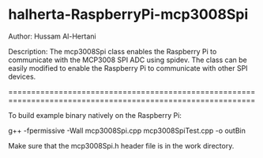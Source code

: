 halherta-RaspberryPi-mcp3008Spi
===========================================================================================================
Author: Hussam Al-Hertani

Description: The mcp3008Spi class enables the Raspberry Pi to communicate with the MCP3008 SPI ADC using spidev. The class can be easily modified to enable the Raspberry Pi to communicate with other SPI devices.

============================================================================================================

To build example binary natively on the Raspberry Pi:

g++ -fpermissive -Wall mcp3008Spi.cpp mcp3008SpiTest.cpp -o outBin


Make sure that the mcp3008Spi.h header file is in the work directory.
